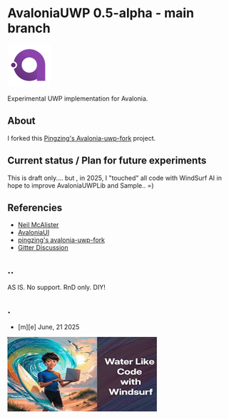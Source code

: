 # AvaloniaUWP 0.5-alpha - main branch

![](Images/logo.png)

Experimental UWP implementation for Avalonia. 


## About

I forked this [Pingzing's Avalonia-uwp-fork](https://github.com/pingzing/avalonia-uwp-fork) project.



## Current status / Plan for future experiments

This is draft only…. but , in 2025, I "touched" all code with WindSurf AI in hope to improve AvaloniaUWPLib and Sample.. =)


## Referencies

- [Neil McAlister](https://github.com/pingzing)
- [AvaloniaUI](https://github.com/AvaloniaUI)
- [pingzing's avalonia-uwp-fork](https://github.com/pingzing/avalonia-uwp-fork) 
- [Gitter Discussion](https://gitter.im/AvaloniaUI/Avalonia?at=59cd68ff614889d4754ff3c7)

## ..


AS IS. No support. RnD only. DIY!


## .

- [m][e] June, 21 2025 

![](Images/footer.png)